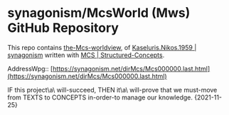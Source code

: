 # synagonism/McsWorld (Mws) GitHub Repository

This repo contains [the-Mcs-worldview](https://synagonism.net/dirMiwMcs/dirCor/filMcs.last.html#idMcswv),
of [Kaseluris.Nikos.1959 | synagonism](http://synagonism.net/index.html#idAboutme)
written with [MCS | Structured-Concepts](https://synagonism.net/dirMiwMcs/dirCor/filMcs.last.html#idOverview).

AddressWpg::
[https://synagonism.net/dirMcs/Mcs000000.last.html](https://synagonism.net/dirMcs/Mcs000000.last.html)

IF this project\a\ will-succeed, THEN it\a\ will-prove that we must-move from TEXTS to CONCEPTS in-order-to manage our knowledge. {2021-11-25}

